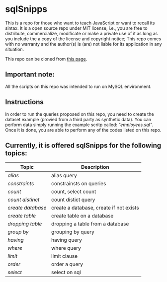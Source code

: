 # sqlSnipps

This is a repo for those who want to teach JavaScript or want to recall its sintax. It is a open source repo under MIT license, i.e., you are free to distribute, commercialize, modificate or make a private use of it as long as you include the a copy of the license and copyright notice; This repo comes with no warranty and the author(s) is (are) not liable for its application in any situation.

This repo can be cloned from [this page](https://github.com/hugolimachaves/sqlSnipps).

## Important note:

All the scripts on this repo was intended to run on MySQL environment. 

## Instructions

In order to run the queries proposed on this repo, you need to create the dataset example (provied from a third party as synthetic data). You can perform data simply running the example scritp called: *"employees.sql"*. Once it is done, you are able to perform any of the codes listed on this repo.

## __Currently, it is offered sqlSnipps for the following topics:__

| __Topic__ | __Description__ |
| ----------------| ----------- |
|      *alias* 		   |		alias query	          						|
|    *constraints*	   |  		constrainsts on queries		  	  			|
|       *count*    	   | 		count, select count			  				| 
|   *count distinct*   | 		count distict query			  				| 
|  *create database*   |		create a database, create if not exists		|
|   *create table*     |		create table on a database		  			|
|   *dropping table*   |		dropping a table from a database	 		|
|      *group by*      |		grouping by query 			  				|
|       *having*       |		having query								|
|       *where*        |		where query	  								|
|       *limit*        |		limit clause			  					|
|       *order*        |		order a query			  					|
|	   *select*        |		select on sql		  						|


